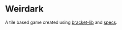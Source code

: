 # Weirdark

A tile based game created using [bracket-lib](https://github.com/amethyst/bracket-lib) and [specs](https://github.com/amethyst/specs).